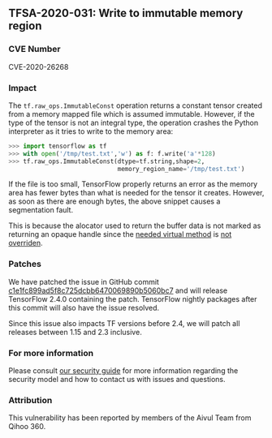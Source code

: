 ## TFSA-2020-031: Write to immutable memory region

### CVE Number
CVE-2020-26268

### Impact
The `tf.raw_ops.ImmutableConst` operation returns a constant tensor created from
a memory mapped file which is assumed immutable. However, if the type of the
tensor is not an integral type, the operation crashes the Python interpreter as
it tries to write to the memory area:

```python
>>> import tensorflow as tf
>>> with open('/tmp/test.txt','w') as f: f.write('a'*128)
>>> tf.raw_ops.ImmutableConst(dtype=tf.string,shape=2,
                              memory_region_name='/tmp/test.txt')
```

If the file is too small, TensorFlow properly returns an error as the memory
area has fewer bytes than what is needed for the tensor it creates. However, as
soon as there are enough bytes, the above snippet causes a segmentation fault.

This is because the alocator used to return the buffer data is not marked as
returning an opaque handle since the [needed virtual
method](https://github.com/galeone/tensorflow/blob/c1e1fc899ad5f8c725dcbb6470069890b5060bc7/tensorflow/core/framework/typed_allocator.h#L78-L85)
is [not
overriden](https://github.com/galeone/tensorflow/blob/acdf3c04fcfa767ae8d109b9e1f727ef050dba4d/tensorflow/core/kernels/immutable_constant_op.cc).

### Patches

We have patched the issue in GitHub commit
[c1e1fc899ad5f8c725dcbb6470069890b5060bc7](https://github.com/galeone/tensorflow/commit/c1e1fc899ad5f8c725dcbb6470069890b5060bc7)
and will release TensorFlow 2.4.0 containing the patch. TensorFlow nightly
packages after this commit will also have the issue resolved.

Since this issue also impacts TF versions before 2.4, we will patch all releases
between 1.15 and 2.3 inclusive.

### For more information
Please consult [our security
guide](https://github.com/galeone/tensorflow/blob/master/SECURITY.md) for
more information regarding the security model and how to contact us with issues
and questions.

### Attribution
This vulnerability has been reported by members of the Aivul Team from Qihoo
360.
